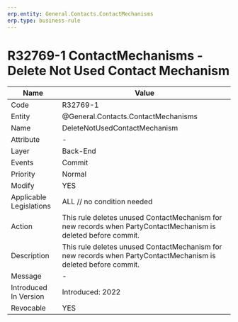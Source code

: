 ```yaml
---
erp.entity: General.Contacts.ContactMechanisms
erp.type: business-rule
---
```

# R32769-1 ContactMechanisms - Delete Not Used Contact Mechanism

| Name | Value |
| ---- | ----- |
| Code | R32769-1 |
| Entity | @General.Contacts.ContactMechanisms |
| Name | DeleteNotUsedContactMechanism |
| Attribute | - |
| Layer | Back-End |
| Events | Commit |
| Priority | Normal |
| Modify | YES |
| Applicable Legislations | ALL // no condition needed |
| Action | This rule deletes unused ContactMechanism for new records when PartyContactMechanism is deleted before commit. |
| Description | This rule deletes unused ContactMechanism for new records when PartyContactMechanism is deleted before commit. |
| Message | - |
| Introduced In Version | Introduced: 2022 |
| Revocable | YES |
